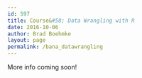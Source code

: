 ```yaml
---
id: 597
title: Course&#58; Data Wrangling with R
date: 2016-10-06
author: Brad Boehmke
layout: page
permalink: /bana_datawrangling
---
```


More info coming soon!

